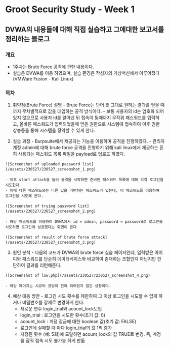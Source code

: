 # Groot Security Study - Week 1

## DVWA의 내용들에 대해 직접 실습하고 그에대한 보고서를 정리하는 블로그

### 개요
  - 1주차는 Brute Force 공격에 관한 내용이다.
  - 실습은 DVWA를 이용 하였으며, 실습 환경은 작성자의 가상머신에서 이루어졌다(VMWare Fusion - Kali Linux)

### 목차
  1. 취약점(Brute Force) 설명
    - Brute Force는 단어 뜻 그대로 원하는 결과를 얻을 때 까지 무차별적으로 값을 대입하는 공격 방식이다.
    - 보통 사용자의 id는 암호화 되어 있지 않으므로 사용자 id를 알아낸 뒤 접속이 될때까지 무작위 패스워드를 입력하고, 올바른 패스워드가 입력되었을때 얻은 권한으로 시스템에 접속하여 이후 권한 상승등을 통해 시스템을 장악할 수 있게 한다.

  2. 실습 과정
    - Burpsuite에서 제공되는 기능을 이용하여 공격을 진행하였다.
    - 관리자 계정 admin에 대해 brute force 공격을 진행하기 위해 kali linux에서 제공하는 흔히 사용되는 패스워드 목록 파일을 payload로 업로드 하였다.

    ![Screenshot of uploaded password list](/assets/230527/230527_screenshot_1.png)

    - 이후 start attack을 눌러 공격을 시작하면 준비된 패스워드 목록에 대해 각각 로그인을 시도한다
    - 이때 다른 패스워드와는 다른 값을 리턴하는 패스워드가 있는데, 이 패스워드를 이용하여 로그인을 시도해 본다.

    ![Screenshot of trying password list](/assets/230527/230527_screenshot_2.png)

    - 해당 패스워드를 이용하여 DVWA에서 id = admin, password = password로 로그인을 시도하면 로그인에 성공했다는 화면이 뜬다

    ![Screenshot of result of brute force attack](/assets/230527/230527_screenshot_3.png)

  3. 원인 분석
    - 다음의 코드가 DVWA의 brute force 실습 페이지인데, 입력받은 아이디와 패스워드를 단순히 데이터베이스와 비교하여 존재하는 조합인지 아닌지만 판단하여 결과를 리턴해준다.

    ![Screenshot of low.php](/assets/230527/230527_screenshot_4.png)

    - 해당 페이지는 시큐어 코딩이 전혀 되어있지 않은 상황이다.

  4. 예상 대응 방안
    - 로그인 시도 횟수를 제한하여 그 이상 로그인을 시도할 수 없게 하거나 비밀번호를 강제로 변경하게 한다.
      * 새로운 변수 login_trial와 acount_lock도입
      * login_trial : 로그인을 시도한 횟수(초기 값: 0)
      * acount_lock : 계정 잠금에 대한 boolean 값(초기 값: FALSE)
      * 로그인에 실패할 때 마다 login_trial의 값 1씩 증가
      * 지정된 횟수 (예: 5회)에 도달하면 acount_lock의 값 TRUE로 변경. 즉, 계정을 잠궈 접속 시도 불가능 하게 만듦